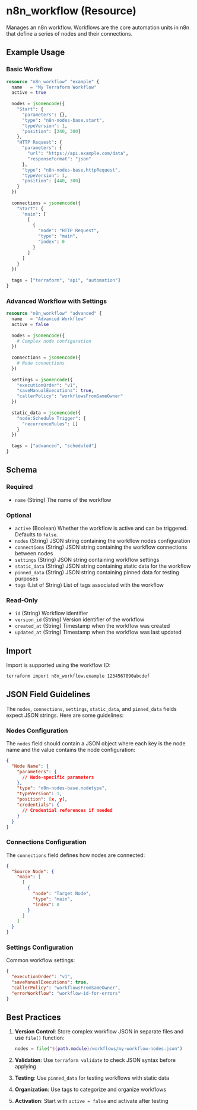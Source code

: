 # n8n_workflow (Resource)

Manages an n8n workflow. Workflows are the core automation units in n8n that define a series of nodes and their connections.

## Example Usage

### Basic Workflow

```terraform
resource "n8n_workflow" "example" {
  name   = "My Terraform Workflow"
  active = true
  
  nodes = jsonencode({
    "Start": {
      "parameters": {},
      "type": "n8n-nodes-base.start",
      "typeVersion": 1,
      "position": [240, 300]
    },
    "HTTP Request": {
      "parameters": {
        "url": "https://api.example.com/data",
        "responseFormat": "json"
      },
      "type": "n8n-nodes-base.httpRequest",
      "typeVersion": 1,
      "position": [440, 300]
    }
  })
  
  connections = jsonencode({
    "Start": {
      "main": [
        [
          {
            "node": "HTTP Request",
            "type": "main",
            "index": 0
          }
        ]
      ]
    }
  })
  
  tags = ["terraform", "api", "automation"]
}
```

### Advanced Workflow with Settings

```terraform
resource "n8n_workflow" "advanced" {
  name   = "Advanced Workflow"
  active = false
  
  nodes = jsonencode({
    # Complex node configuration
  })
  
  connections = jsonencode({
    # Node connections
  })
  
  settings = jsonencode({
    "executionOrder": "v1",
    "saveManualExecutions": true,
    "callerPolicy": "workflowsFromSameOwner"
  })
  
  static_data = jsonencode({
    "node:Schedule Trigger": {
      "recurrenceRules": []
    }
  })
  
  tags = ["advanced", "scheduled"]
}
```

## Schema

### Required

- `name` (String) The name of the workflow

### Optional

- `active` (Boolean) Whether the workflow is active and can be triggered. Defaults to `false`.
- `nodes` (String) JSON string containing the workflow nodes configuration
- `connections` (String) JSON string containing the workflow connections between nodes
- `settings` (String) JSON string containing workflow settings
- `static_data` (String) JSON string containing static data for the workflow
- `pinned_data` (String) JSON string containing pinned data for testing purposes
- `tags` (List of String) List of tags associated with the workflow

### Read-Only

- `id` (String) Workflow identifier
- `version_id` (String) Version identifier of the workflow
- `created_at` (String) Timestamp when the workflow was created
- `updated_at` (String) Timestamp when the workflow was last updated

## Import

Import is supported using the workflow ID:

```bash
terraform import n8n_workflow.example 1234567890abcdef
```

## JSON Field Guidelines

The `nodes`, `connections`, `settings`, `static_data`, and `pinned_data` fields expect JSON strings. Here are some guidelines:

### Nodes Configuration

The `nodes` field should contain a JSON object where each key is the node name and the value contains the node configuration:

```json
{
  "Node Name": {
    "parameters": {
      // Node-specific parameters
    },
    "type": "n8n-nodes-base.nodetype",
    "typeVersion": 1,
    "position": [x, y],
    "credentials": {
      // Credential references if needed
    }
  }
}
```

### Connections Configuration

The `connections` field defines how nodes are connected:

```json
{
  "Source Node": {
    "main": [
      [
        {
          "node": "Target Node",
          "type": "main",
          "index": 0
        }
      ]
    ]
  }
}
```

### Settings Configuration

Common workflow settings:

```json
{
  "executionOrder": "v1",
  "saveManualExecutions": true,
  "callerPolicy": "workflowsFromSameOwner",
  "errorWorkflow": "workflow-id-for-errors"
}
```

## Best Practices

1. **Version Control**: Store complex workflow JSON in separate files and use `file()` function:
   ```terraform
   nodes = file("${path.module}/workflows/my-workflow-nodes.json")
   ```

2. **Validation**: Use `terraform validate` to check JSON syntax before applying

3. **Testing**: Use `pinned_data` for testing workflows with static data

4. **Organization**: Use tags to categorize and organize workflows

5. **Activation**: Start with `active = false` and activate after testing
